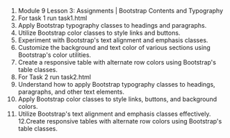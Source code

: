 1. Module 9 Lesson 3: Assignments | Bootstrap Contents and Typography 
2. For task 1 run task1.html
3.  Apply Bootstrap typography classes to headings and paragraphs.
4. Utilize Bootstrap color classes to style links and buttons.
5. Experiment with Bootstrap's text alignment and emphasis classes.
6. Customize the background and text color of various sections using Bootstrap's color utilities.
7. Create a responsive table with alternate row colors using Bootstrap's table classes.
8. For Task 2 run task2.html
9. Understand how to apply Bootstrap typography classes to headings, paragraphs, and other text elements.
10. Apply Bootstrap color classes to style links, buttons, and background colors.
11. Utilize Bootstrap's text alignment and emphasis classes effectively.
12.Create responsive tables with alternate row colors using Bootstrap's table classes.
